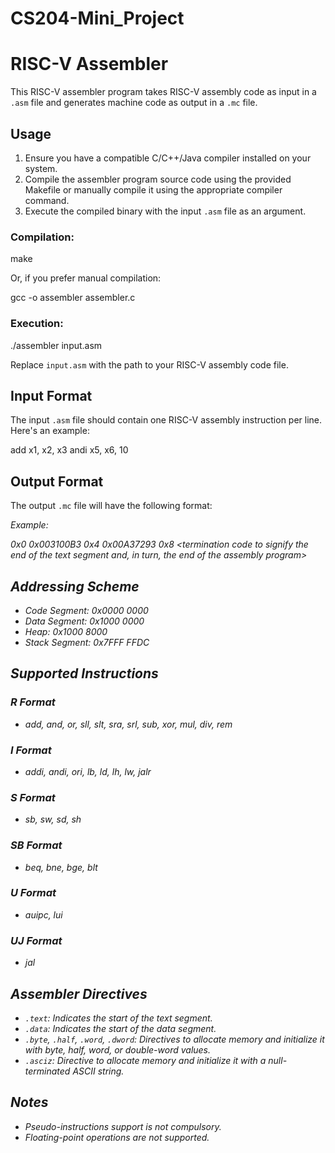 # CS204-Mini_Project
# RISC-V Assembler

This RISC-V assembler program takes RISC-V assembly code as input in a `.asm` file and generates machine code as output in a `.mc` file.

## Usage

1. Ensure you have a compatible C/C++/Java compiler installed on your system.
2. Compile the assembler program source code using the provided Makefile or manually compile it using the appropriate compiler command.
3. Execute the compiled binary with the input `.asm` file as an argument.

### Compilation:

make

Or, if you prefer manual compilation:

gcc -o assembler assembler.c

### Execution:

./assembler input.asm

Replace `input.asm` with the path to your RISC-V assembly code file.

## Input Format

The input `.asm` file should contain one RISC-V assembly instruction per line. Here's an example:

add x1, x2, x3
andi x5, x6, 10

## Output Format

The output `.mc` file will have the following format:

<address of instruction> <machine code of the instruction>

Example:

0x0 0x003100B3
0x4 0x00A37293
0x8 <termination code to signify the end of the text segment and, in turn, the end of the assembly program>

## Addressing Scheme

- Code Segment: 0x0000 0000
- Data Segment: 0x1000 0000
- Heap: 0x1000 8000
- Stack Segment: 0x7FFF FFDC

## Supported Instructions

### R Format
- add, and, or, sll, slt, sra, srl, sub, xor, mul, div, rem

### I Format
- addi, andi, ori, lb, ld, lh, lw, jalr

### S Format
- sb, sw, sd, sh

### SB Format
- beq, bne, bge, blt

### U Format
- auipc, lui

### UJ Format
- jal

## Assembler Directives

- `.text`: Indicates the start of the text segment.
- `.data`: Indicates the start of the data segment.
- `.byte`, `.half`, `.word`, `.dword`: Directives to allocate memory and initialize it with byte, half, word, or double-word values.
- `.asciz`: Directive to allocate memory and initialize it with a null-terminated ASCII string.

## Notes

- Pseudo-instructions support is not compulsory.
- Floating-point operations are not supported.
